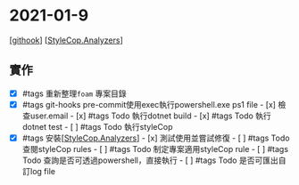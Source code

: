 # 2021-01-9
[[githook]]
[[StyleCop.Analyzers]]
## 實作
- [x] #tags 重新整理`foam` 專案目錄
- [x] #tags git-hooks pre-commit使用exec執行powershell.exe ps1 file
      - [x] 檢查user.email
      - [x] #tags Todo 執行dotnet build
      - [x] #tags Todo 執行dotnet test
      - [ ] #tags Todo 執行styleCop
- [x] #tags 安裝[[StyleCop.Analyzers]]
      - [x] 測試使用並嘗試修復
      - [ ] #tags Todo 查閱styleCop rules
      - [ ] #tags Todo 制定專案適用styleCop rule
      - [ ] #tags Todo 查詢是否可透過powershell，直接執行
            - [ ] #tags Todo 是否可匯出自訂log file

[//begin]: # "Autogenerated link references for markdown compatibility"
[githook]: ../../develop/tool/source-control/git/githook.md "git hook"
[StyleCop.Analyzers]: ../../devops/2-code/stylecopanalyzers.md "StyleCop.Analyzers"
[//end]: # "Autogenerated link references"